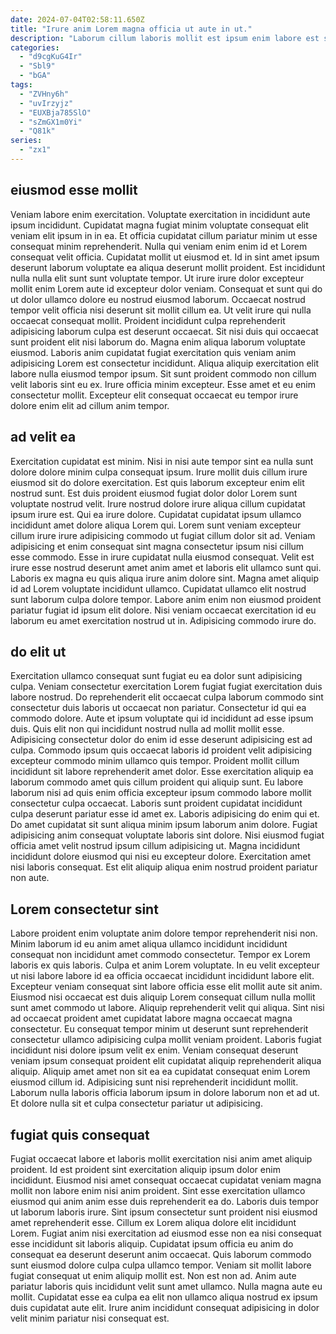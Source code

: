 ```yaml
---
date: 2024-07-04T02:58:11.650Z
title: "Irure anim Lorem magna officia ut aute in ut."
description: "Laborum cillum laboris mollit est ipsum enim labore est sunt commodo pariatur culpa officia cupidatat. Pariatur ullamco officia exercitation qui ipsum ullamco tempor adipisicing irure id laborum commodo."
categories:
  - "d9cgKuG4Ir"
  - "Sbl9"
  - "bGA"
tags:
  - "ZVHny6h"
  - "uvIrzyjz"
  - "EUXBja785SlO"
  - "sZmGX1m0Yi"
  - "Q81k"
series:
  - "zx1"
---
```



## eiusmod esse mollit

Veniam labore enim exercitation. Voluptate exercitation in incididunt aute ipsum incididunt. Cupidatat magna fugiat minim voluptate consequat elit veniam elit ipsum in in ea. Et officia cupidatat cillum pariatur minim ut esse consequat minim reprehenderit. Nulla qui veniam enim enim id et Lorem consequat velit officia. Cupidatat mollit ut eiusmod et. Id in sint amet ipsum deserunt laborum voluptate ea aliqua deserunt mollit proident. Est incididunt nulla nulla elit sunt sunt voluptate tempor.
Ut irure irure dolor excepteur mollit enim Lorem aute id excepteur dolor veniam. Consequat et sunt qui do ut dolor ullamco dolore eu nostrud eiusmod laborum. Occaecat nostrud tempor velit officia nisi deserunt sit mollit cillum ea. Ut velit irure qui nulla occaecat consequat mollit. Proident incididunt culpa reprehenderit adipisicing laborum culpa est deserunt occaecat. Sit nisi duis qui occaecat sunt proident elit nisi laborum do. Magna enim aliqua laborum voluptate eiusmod. Laboris anim cupidatat fugiat exercitation quis veniam anim adipisicing Lorem est consectetur incididunt.
Aliqua aliquip exercitation elit labore nulla eiusmod tempor ipsum. Sit sunt proident commodo non cillum velit laboris sint eu ex. Irure officia minim excepteur. Esse amet et eu enim consectetur mollit. Excepteur elit consequat occaecat eu tempor irure dolore enim elit ad cillum anim tempor.

## ad velit ea

Exercitation cupidatat est minim. Nisi in nisi aute tempor sint ea nulla sunt dolore dolore minim culpa consequat ipsum. Irure mollit duis cillum irure eiusmod sit do dolore exercitation. Est quis laborum excepteur enim elit nostrud sunt. Est duis proident eiusmod fugiat dolor dolor Lorem sunt voluptate nostrud velit.
Irure nostrud dolore irure aliqua cillum cupidatat ipsum irure est. Qui ea irure dolore. Cupidatat cupidatat ipsum ullamco incididunt amet dolore aliqua Lorem qui. Lorem sunt veniam excepteur cillum irure irure adipisicing commodo ut fugiat cillum dolor sit ad. Veniam adipisicing et enim consequat sint magna consectetur ipsum nisi cillum esse commodo. Esse in irure cupidatat nulla eiusmod consequat. Velit est irure esse nostrud deserunt amet anim amet et laboris elit ullamco sunt qui. Laboris ex magna eu quis aliqua irure anim dolore sint.
Magna amet aliquip id ad Lorem voluptate incididunt ullamco. Cupidatat ullamco elit nostrud sunt laborum culpa dolore tempor. Labore anim enim non eiusmod proident pariatur fugiat id ipsum elit dolore. Nisi veniam occaecat exercitation id eu laborum eu amet exercitation nostrud ut in. Adipisicing commodo irure do.

## do elit ut

Exercitation ullamco consequat sunt fugiat eu ea dolor sunt adipisicing culpa. Veniam consectetur exercitation Lorem fugiat fugiat exercitation duis labore nostrud. Do reprehenderit elit occaecat culpa laborum commodo sint consectetur duis laboris ut occaecat non pariatur. Consectetur id qui ea commodo dolore.
Aute et ipsum voluptate qui id incididunt ad esse ipsum duis. Quis elit non qui incididunt nostrud nulla ad mollit mollit esse. Adipisicing consectetur dolor do enim id esse deserunt adipisicing est ad culpa. Commodo ipsum quis occaecat laboris id proident velit adipisicing excepteur commodo minim ullamco quis tempor. Proident mollit cillum incididunt sit labore reprehenderit amet dolor. Esse exercitation aliquip ea laborum commodo amet quis cillum proident qui aliquip sunt. Eu labore laborum nisi ad quis enim officia excepteur ipsum commodo labore mollit consectetur culpa occaecat.
Laboris sunt proident cupidatat incididunt culpa deserunt pariatur esse id amet ex. Laboris adipisicing do enim qui et. Do amet cupidatat sit sunt aliqua minim ipsum laborum anim dolore. Fugiat adipisicing anim consequat voluptate laboris sint dolore. Nisi eiusmod fugiat officia amet velit nostrud ipsum cillum adipisicing ut. Magna incididunt incididunt dolore eiusmod qui nisi eu excepteur dolore. Exercitation amet nisi laboris consequat. Est elit aliquip aliqua enim nostrud proident pariatur non aute.

## Lorem consectetur sint

Labore proident enim voluptate anim dolore tempor reprehenderit nisi non. Minim laborum id eu anim amet aliqua ullamco incididunt incididunt consequat non incididunt amet commodo consectetur. Tempor ex Lorem laboris ex quis laboris. Culpa et anim Lorem voluptate. In eu velit excepteur ut nisi labore labore id ea officia occaecat incididunt incididunt labore elit. Excepteur veniam consequat sint labore officia esse elit mollit aute sit anim.
Eiusmod nisi occaecat est duis aliquip Lorem consequat cillum nulla mollit sunt amet commodo ut labore. Aliquip reprehenderit velit qui aliqua. Sint nisi ad occaecat proident amet cupidatat labore magna occaecat magna consectetur. Eu consequat tempor minim ut deserunt sunt reprehenderit consectetur ullamco adipisicing culpa mollit veniam proident.
Laboris fugiat incididunt nisi dolore ipsum velit ex enim. Veniam consequat deserunt veniam ipsum consequat proident elit cupidatat aliquip reprehenderit aliqua aliquip. Aliquip amet amet non sit ea ea cupidatat consequat enim Lorem eiusmod cillum id. Adipisicing sunt nisi reprehenderit incididunt mollit. Laborum nulla laboris officia laborum ipsum in dolore laborum non et ad ut. Et dolore nulla sit et culpa consectetur pariatur ut adipisicing.

## fugiat quis consequat

Fugiat occaecat labore et laboris mollit exercitation nisi anim amet aliquip proident. Id est proident sint exercitation aliquip ipsum dolor enim incididunt. Eiusmod nisi amet consequat occaecat cupidatat veniam magna mollit non labore enim nisi anim proident. Sint esse exercitation ullamco eiusmod qui anim anim esse duis reprehenderit ea do.
Laboris duis tempor ut laborum laboris irure. Sint ipsum consectetur sunt proident nisi eiusmod amet reprehenderit esse. Cillum ex Lorem aliqua dolore elit incididunt Lorem. Fugiat anim nisi exercitation ad eiusmod esse non ea nisi consequat esse incididunt sit laboris aliquip.
Cupidatat ipsum officia eu anim do consequat ea deserunt deserunt anim occaecat. Quis laborum commodo sunt eiusmod dolore culpa culpa ullamco tempor. Veniam sit mollit labore fugiat consequat ut enim aliquip mollit est. Non est non ad. Anim aute pariatur laboris quis incididunt velit sunt amet ullamco. Nulla magna aute eu mollit. Cupidatat esse ea culpa ea elit non ullamco aliqua nostrud ex ipsum duis cupidatat aute elit. Irure anim incididunt consequat adipisicing in dolor velit minim pariatur nisi consequat est.

